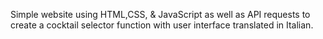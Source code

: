 Simple website using HTML,CSS, & JavaScript as well as API requests to create a cocktail selector function with user interface translated in Italian.
